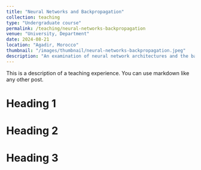 ```yaml
---
title: "Neural Networks and Backpropagation"
collection: teaching
type: "Undergraduate course"
permalink: /teaching/neural-networks-backpropagation
venue: "University, Department"
date: 2024-08-21
location: "Agadir, Morocco"
thumbnail: "/images/thumbnail/neural-networks-backpropagation.jpeg"
description: "An examination of neural network architectures and the backpropagation learning mechanism, essential for developing high-performing deep learning models."
---
```


This is a description of a teaching experience. You can use markdown like any other post.

Heading 1
======

Heading 2
======

Heading 3
======